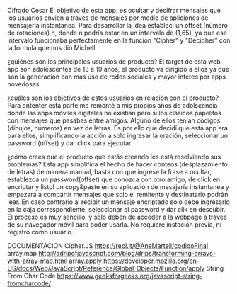 Cifrado Cesar 
El objetivo de esta app, es ocultar y decifrar mensajes que los usuarios envien a traves de mensajes por medio
de apliciones de mensajería instantanea.
Para desarrollar la idea establecí un offset (número de rotaciones) n, donde n podría estar en un intervalo de (1,65),
ya que ese intervalo funcionaba perfectamente en la función "Cipher" y "Decipher" con la formula que nos dió Michell.

¿quiénes son los principales usuarios de producto?
El target de esta web app son adolescentes de 13 a 19 años, el producto va dirigido a ellos ya que son la generación con 
mas uso de redes sociales y mayor interes por apps novedosas.

¿cuáles son los objetivos de estos usuarios en relación con el producto?
Para ententer esta parte me remonté a mis propios años de adolscencia donde las apps móviles digitales no existian pero si los clásicos papelitos con mensajes que pasabas entre amigos. Alguno de ellos tenían códigos (dibujos, números) en vez de letras. Es por ello que decidí que está app era para ellos, simplificando la acción a solo ingresar la oración, seleccionar un password (offset) y dar click para ejecutar.

¿cómo crees que el producto que estás creando les está resolviendo sus problemas?
Esta app simplifica el hecho de hacer conteos (desplazamiento de letras) de manera manual, basta con que ingrese la 
frase a ocultar, establezca un password(offset) que conozca con otro amigo, de click en encriptar y listo! un copy&paste en su aplicación de mesajería instantanea y empezará a compartir mensajes que solo el remitente y destinatario podràn 
leer.
En caso contrario al recibir un mensaje encriptado solo debe ingresarlo en la caja correspondiente, seleccionar el password y dar clik en descubir.
El proceso es muy sencillo, y solo deben de acceder a la webpage a traves de su navegador móvil para poder usarla.
No requiere instación previa, ni registro como usuario.

DOCUMENTACION
Cipher.JS <https://repl.it/@AneMartell/codigoFinal>
array.map <http://adripofjavascript.com/blog/drips/transforming-arrays-with-array-map.html>
array.apply <https://developer.mozilla.org/en-US/docs/Web/JavaScript/Reference/Global_Objects/Function/apply>
String From Char Code <https://www.geeksforgeeks.org/javascript-string-fromcharcode/>